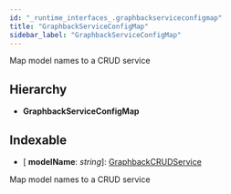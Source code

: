 ```yaml
---
id: "_runtime_interfaces_.graphbackserviceconfigmap"
title: "GraphbackServiceConfigMap"
sidebar_label: "GraphbackServiceConfigMap"
---
```


Map model names to a CRUD service

## Hierarchy

* **GraphbackServiceConfigMap**

## Indexable

* \[ **modelName**: *string*\]: [GraphbackCRUDService](_runtime_graphbackcrudservice_.graphbackcrudservice.md)

Map model names to a CRUD service
